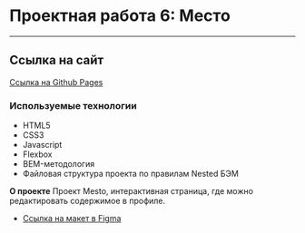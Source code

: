 # Проектная работа 6: Место
------

## Ссылка на сайт
[Ссылка на Github Pages](https://mikhailyandex.github.io/mesto/)

### Используемые технологии
* HTML5
* CSS3
* Javascript
* Flexbox
* BEM-методология
* Файловая структура проекта по правилам Nested БЭМ

**О проекте**
Проект Mesto, интерактивная страница, где можно редактировать содержимое в профиле.

* [Ссылка на макет в Figma](https://www.figma.com/file/2cn9N9jSkmxD84oJik7xL7/JavaScript.-Sprint-4?node-id=0%3A1)
